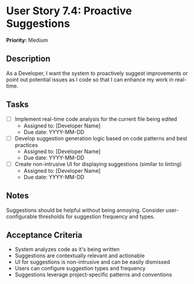 # User Story 7.4: Proactive Suggestions

**Priority:** Medium

## Description
As a Developer, I want the system to proactively suggest improvements or point out potential issues as I code so that I can enhance my work in real-time.

## Tasks
- [ ] Implement real-time code analysis for the current file being edited
  - Assigned to: [Developer Name]
  - Due date: YYYY-MM-DD
- [ ] Develop suggestion generation logic based on code patterns and best practices
  - Assigned to: [Developer Name]
  - Due date: YYYY-MM-DD
- [ ] Create non-intrusive UI for displaying suggestions (similar to linting)
  - Assigned to: [Developer Name]
  - Due date: YYYY-MM-DD

## Notes
Suggestions should be helpful without being annoying. Consider user-configurable thresholds for suggestion frequency and types.

## Acceptance Criteria
- System analyzes code as it's being written
- Suggestions are contextually relevant and actionable
- UI for suggestions is non-intrusive and can be easily dismissed
- Users can configure suggestion types and frequency
- Suggestions leverage project-specific patterns and conventions
